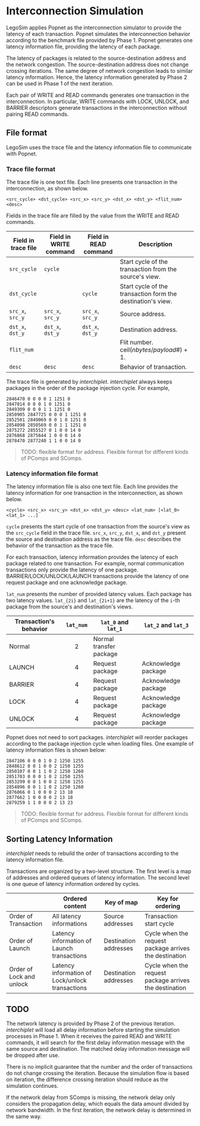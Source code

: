 
# Interconnection Simulation

LegoSim applies Popnet as the interconnection simulator to provide the latency of each transaction. Popnet simulates the interconnection behavior according to the benchmark file provided by Phase 1. Popnet generates one latency information file, providing the latency of each package.

The latency of packages is related to the source-destination address and the network congestion. The source-destination address does not change crossing iterations. The same degree of network congestion leads to similar latency information. Hence, the latency information generated by Phase 2 can be used in Phase 1 of the next iteration.

Each pair of WRITE and READ commands generates one transaction in the interconnection. In particular, WRITE commands with LOCK, UNLOCK, and BARRIER descriptors generate transactions in the interconnection without pairing READ commands.

## File format

LegoSim uses the trace file and the latency information file to communicate with Popnet.

### Trace file format

The trace file is one text file. Each line presents one transaction in the interconnection, as shown below.

```
<src_cycle> <dst_cycle> <src_x> <src_y> <dst_x> <dst_y> <flit_num> <desc>
```

Fields in the trace file are filled by the value from the WRITE and READ commands.

| Field in trace file | Field in WRITE command | Field in READ command | Description |
| ---- | ---- | ---- | ---- |
| `src_cycle` | `cycle` | | Start cycle of the transaction from the source's view. |
| `dst_cycle` | | `cycle` | Start cycle of the transaction form the destination's view. |
| `src_x`, `src_y` | `src_x`, `src_y` | `src_x`, `src_y` | Source address. |
| `dst_x`, `dst_y` | `dst_x`, `dst_y` | `dst_x`, `dst_y` | Destination address. |
| `flit_num` | | | Flit number. $\text{ceil}(nbytes / payload\#) + 1$. |
| `desc`  | `desc` | `desc` | Behavior of transaction. |


The trace file is generated by *interchiplet*. *interchiplet* always keeps packages in the order of the package injection cycle. For example,

```
2846470 0 0 0 0 1 1251 0
2847814 0 0 0 1 0 1251 0
2849309 0 0 0 1 1 1251 0
2850905 2847725 0 0 0 1 1251 0
2852501 2849069 0 0 1 0 1251 0
2854098 2850569 0 0 1 1 1251 0
2875272 2855527 0 1 0 0 14 0
2876868 2875644 1 0 0 0 14 0
2878470 2877240 1 1 0 0 14 0
```

> TODO: flexible format for address. Flexible format for different kinds of PComps and SComps.

### Latency information file format

The latency information file is also one text file. Each line provides the latency information for one transaction in the interconnection, as shown below.

```
<cycle> <src_x> <src_y> <dst_x> <dst_y> <desc> <lat_num> [<lat_0> <lat_1> ...]
```

`cycle` presents the start cycle of one transaction from the source's view as the `src_cycle` field in the trace file. `src_x`, `src_y`, `dst_x`, and `dst_y` present the source and destination address as the trace file. `desc` describes the behavior of the transaction as the trace file.

For each transaction, latency information provides the latency of each package related to one transaction. For example, normal communication transactions only provide the latency of one package. BARRIER/LOCK/UNLOCK/LAUNCH transactions provide the latency of one request package and one acknowledge package.

`lat_num` presents the number of provided latency values. Each package has two latency values. `lat_{2i}` and `lat_{2i+1}` are the latency of the `i`-th package from the source's and destination's views.

| Transaction's behavior | `lat_num` | `lat_0` and `lat_1` | `lat_2` and `lat_3` |
| ---- | :----: | ---- | ---- |
| Normal | 2 | Normal transfer package | |
| LAUNCH | 4 | Request package | Acknowledge package |
| BARRIER | 4 | Request package | Acknowledge package |
| LOCK | 4 | Request package | Acknowledge package |
| UNLOCK | 4 | Request package | Acknowledge package |

Popnet does not need to sort packages. *interchiplet* will reorder packages according to the package injection cycle when loading files. One example of latency information files is shown below:

```
2847106 0 0 0 1 0 2 1250 1255
2848612 0 0 1 0 0 2 1250 1255
2850107 0 0 1 1 0 2 1250 1260
2851703 0 0 0 1 0 2 1250 1255
2853299 0 0 1 0 0 2 1250 1255
2854896 0 0 1 1 0 2 1250 1260
2876066 0 1 0 0 0 2 13 18
2877662 1 0 0 0 0 2 13 18
2879259 1 1 0 0 0 2 13 23
```

> TODO: flexible format for address. Flexible format for different kinds of PComps and SComps.

## Sorting Latency Information

*interchiplet* needs to rebuild the order of transactions according to the latency information file.

Transactions are organized by a two-level structure. The first level is a map of addresses and ordered queues of latency information. The second level is one queue of latency information ordered by cycles.

|  | Ordered content | Key of map | Key for ordering |
| ---- | ---- | ---- | ---- |
| Order of Transaction | All latency informations | Source addresses | Transaction start cycle |
| Order of Launch | Latency information of Launch transactions | Destination addresses | Cycle when the request package arrives the destination |
| Order of Lock and unlock | Latency information of Lock/unlock transactions | Destination addresses | Cycle when the request package arrives the destination |

## TODO

The network latency is provided by Phase 2 of the previous iteration. *interchiplet* will load all delay information before starting the simulation processes in Phase 1. When it receives the paired READ and WRITE commands, it will search for the first delay information message with the same source and destination. The matched delay information message will be dropped after use.

There is no implicit guarantee that the number and the order of transactions do not change crossing the iteration. Because the simulation flow is based on iteration, the difference crossing iteration should reduce as the simulation continues.

If the network delay from SComps is missing, the network delay only considers the propagation delay, which equals the data amount divided by network bandwidth. In the first iteration, the network delay is determined in the same way.

